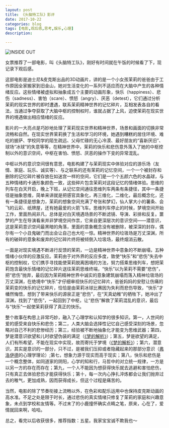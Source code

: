 ```yaml
---
layout: post
title: 《头脑特工队》影评
date: 2017-10-22
categories: blog
tags: [电影,观后感,思考,娱乐,心理]
description: 

---
```

![INSIDE OUT](http://upload-images.jianshu.io/upload_images/726103-78ce4d58f4399b01.jpg?imageMogr2/auto-orient/strip%7CimageView2/2/w/1240)


女票推荐了一部电影，叫《头脑特工队》，刚好有时间就在午饭的时候看了下，现记录下观后感。

这部电影是迪士尼&皮克斯出品的3D动画片，讲的是一个小女孩茉莉的爸爸由于工作原因全家搬家到旧金山，她对生活变化的一系列不适应而在大脑中产生的各种情绪反应。这些情绪被虚拟和抽象成五个主要的动画形象，快乐（happiness）、悲伤（sadness）、害怕（scare）、愤怒（angry）、厌恶（detest），它们通过分析茉莉的现实世界的即时遭遇，联系茉莉精神世界的记忆碎片，互相发表各自的看法，当通过争夺获取了大脑中枢的控制权时，谁就占据了上风，迫使茉莉在现实世界的境遇做出相应情绪的反应。

影片的一大亮点是巧妙地处理了茉莉现实世界和精神世界，场景和画面的切换非常流畅和自然。在现实世界茉莉换了生活和学习的环境，她遇到糟糕的居住环境、难吃的披萨、学校同学的陌生疏远、父母忙碌的无心冷漠、最好朋友的“喜新厌旧”、球场“冰球”的失意等等，在精神世界中，茉莉的快乐和悲伤意外落入了她的中枢控制以外的意识空间，中枢在害怕、愤怒、厌恶的操作下变的异常混乱。

中枢以外的意识空间很有意思，电影构建了与茉莉现实中体验对应的游乐场（友情、家庭、玩乐、诚实等）、与之联系的还有茉莉的记忆空间，一个一个被封存和删除的记忆碎片被存放在如迷宫一样的空间，它们是一个个五颜六色的水晶球，与五种情绪的卡通形象颜色一致，这些碎片包含茉莉对这段记忆的情绪体验。思维的列车在白天开启，晚上下班，从记忆空间通往思维列车两条有条捷径，其中一条捷径是抽象思维，简单来讲就是把感官具象化，再三维化，二维化，最后概念化，还有一条捷径是想象力，茉莉的想象空间充满了夸张和梦幻，仙人掌大小的薯条、会飞的云彩、纸牌屋，还有她最爱的火箭飞车。思维列车停止的时候，梦境空间开始工作，里面热闹非凡，总体是对白天境遇场景的不断滤镜、导演、彩排和反复。噩梦的产生在导演看来并非梦境空间作祟，它来自更深层次的意识空间——潜意识，这是茉莉意识空间最黑暗的角落，里面的意象概念没有被删除，被深深的封存，偶尔有一个小丑鬼破门而出会让自己也大吃一惊。精神世界的垃圾场是万丈深渊，所有的破碎的意象和废弃的记忆碎片终将被倾倒入垃圾场，最终烟消云散。

一面是对现实境遇不断进行反馈的茉莉，一边是精神世界中意象的不断崩塌，五种情绪小伙伴的应激反应。茉莉由于对外界的反应多度，致使“快乐”和“悲伤”失去中枢的控制权，它们携手寻找能使茉莉脱离困境的方法，努力搭乘思维列车，想把茉莉饱含最快乐情绪的记忆碎片送往茉莉思维终端，“快乐”以为茉莉不需要“悲伤”，把“悲伤”抛弃，最后因为茉莉精神世界中诚实的意象建筑崩塌而落入精神垃圾场的万丈深渊，在绝境中“快乐”才仔细审视快乐的记忆碎片，爸爸妈妈的安慰让伤痛的茉莉变的快乐的记忆碎片，恰恰是由茉莉冰球比赛因为失利而悲伤导致，“快乐”才幡然悔悟，想到了带来快乐的源泉正是“悲伤”，在“天真幼稚”的牺牲下，她冲出了深渊，找到了“悲伤”，一起回到了中枢，让“悲伤”解救了茉莉混乱的意识，最后与“快乐”一起使茉莉获得了真正的快乐。

整个故事在构思上非常巧妙，融入了心理学和认知学的很多知识。第一，人世间的爱的感受来自快乐和悲伤；第二，人类大脑会选择性记忆自己感受深刻的场景，忽略对自己不利的悲惨经历；第三，经验被不断地抽象化才能变为思维武器；第四，梦是潜意识欲望和儿时欲望伪装的满足（[《梦的解析》](https://book.douban.com/subject/1201821/)）；第五，梦是欲望的满足，人们有所希望，不能在现实中实现，故而寄托于梦境（[《梦的解析》](https://book.douban.com/subject/1201821/)）；第六，潜意识，其实是意识的一部分，只不过，是被我们压抑或者隐藏起来的那部分意识（[弗洛伊德](https://baike.baidu.com/item/西格蒙德·弗洛伊德/313363?fromtitle=弗洛伊德&fromid=122581)的心理学理论）;第七，想象力源于现实而高于现实；第八，快乐和悲伤是一个概念整体，如同道家的阴阳，心学的知和行，马哲中的对立统一规律，一方是以另一方的存在而存在；第九，一个人不能因为想获得快乐就去逃避和害怕悲伤，只有真正去体验悲伤才能获得快乐；第十，每一次内心挣扎淬炼都会让我们抛弃过去的稚气，更加成熟，因而获得成长，但这个过程是痛苦的。

当然，电影的除了节奏衔接上流畅以外，在色彩和配乐运用中也保持皮克斯动画的高水准。不足之处是限于时长，通过悲伤的真实情绪只修复了茉莉的家庭和兴趣意象，未点到学校和友情等。不过末了的小鹿撞怀确实点睛之笔，原来，心在了，爱情就回来啊，哈哈。

总之，看完以后收获很多，推荐指数：五星。我家宝宝诚不欺我也～

        
